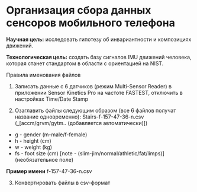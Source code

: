 # Организация сбора данных сенсоров мобильного телефона

**Научная цель:** исследовать гипотезу об инвариантности и композициях движений.

**Технологическая цель:** создать базу сигналов IMU движений человека, которая станет стандартом в области с ориентацией на NIST.


Правила именования файлов

1. Записать данные с 6 датчиков (режим Multi-Sensor Reader) в приложении Sensor Kinetics Pro на частоте FASTEST, отключить в настройках Time/Date Stamp

2. Озаглавить файлы следующим образом (все 6 файлов получат название одновременно): Stairs-f-157-47-36-n.csv (_[accm/grvm/gytm.. (добавляется автоматически)])
 * g - gender (m-male/f-female)
 * h - height (cm)
 * w - weight (kg)
 * fs - foot size (cm)
[note - (slim-jim/normal/athletic/fat/limps)] (необязательное поле)

**Пример имени**
f-157-47-36-n.csv

3. Конвертировать файлы в csv-формат
